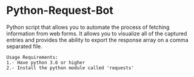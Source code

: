 # Python-Request-Bot
Python script that allows you to automate the process of fetching information from web forms. It allows you to visualize all of the captured entries and provides the ability to export the response array on a comma separated file.

```
Usage Requirements:
1.- Have python 3.6 or higher
2.- Install the python module called 'requests'
```
